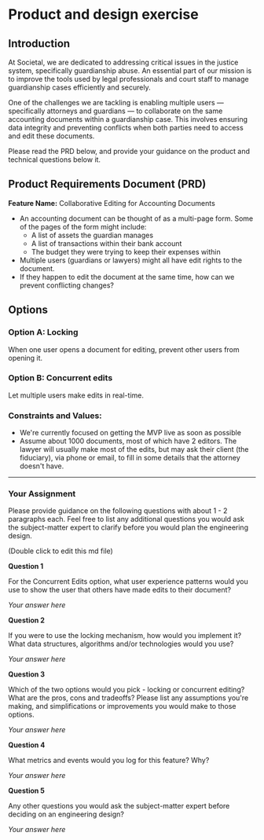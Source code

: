 # Product and design exercise

## Introduction

At Societal, we are dedicated to addressing critical issues in the justice system, specifically guardianship abuse. An essential part of our mission is to improve the tools used by legal professionals and court staff to manage guardianship cases efficiently and securely.

One of the challenges we are tackling is enabling multiple users — specifically attorneys and guardians — to collaborate on the same accounting documents within a guardianship case. This involves ensuring data integrity and preventing conflicts when both parties need to access and edit these documents.

Please read the PRD below, and provide your guidance on the product and technical questions below it.

## Product Requirements Document (PRD)

**Feature Name:** Collaborative Editing for Accounting Documents

- An accounting document can be thought of as a multi-page form. Some of the pages of the form might include:
     - A list of assets the guardian manages
     - A list of transactions within their bank account
     - The budget they were trying to keep their expenses within
- Multiple users (guardians or lawyers) might all have edit rights to the document.
- If they happen to edit the document at the same time, how can we prevent conflicting changes?

## **Options**

### Option A: Locking
When one user opens a document for editing, prevent other users from opening it. 

### Option B: Concurrent edits
Let multiple users make edits in real-time. 

### **Constraints and Values:**

- We're currently focused on getting the MVP live as soon as possible
- Assume about 1000 documents, most of which have 2 editors. The lawyer will usually make most of the edits, but may ask their client (the fiduciary), via phone or email, to fill in some details that the attorney doesn't have. 
---

### Your Assignment

Please provide guidance on the following questions with about 1 - 2 paragraphs each. Feel free to list any additional questions you would ask the subject-matter expert to clarify before you would plan the engineering design.

(Double click to edit this md file)

**Question 1**

For the Concurrent Edits option, what user experience patterns would you use to show the user that others have made edits to their document?

*Your answer here*

**Question 2**

If you were to use the locking mechanism, how would you implement it? What data structures, algorithms and/or technologies would you use?

*Your answer here*

**Question 3**

Which of the two options would you pick - locking or concurrent editing? What are the pros, cons and tradeoffs? Please list any assumptions you're making, and simplifications or improvements you would make to those options.

*Your answer here*

**Question 4**

What metrics and events would you log for this feature? Why?

*Your answer here*


**Question 5**

Any other questions you would ask the subject-matter expert before deciding on an engineering design?

*Your answer here*
